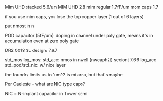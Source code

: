 Mim UHD stacked	5.6/um
MIM UHD 	2.8
mim regular   1.7fF/um
mom caps 	1.7

if you use mim caps, you lose the top copper layer (1 out of 6 layers)

put nmost in n

POD capacitor (5fF/um): doping in channel under poly gate, means it's in accumulation even at zero poly gate 


DR2 0018 SL design: 7.6.7


std_mos
log_mos: 
std_acc: nmos in nwell (nwcaph2t) seciont 7.6.6
log_acc
std_pod/std_nic: w/ nice layer


the foundry limits us to 1um^2 is mi area, but that's maybe 

Per Caeleste - what are NIC type caps?

NIC = N-implant capacitor in Tower semi
